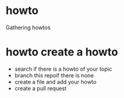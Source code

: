 # howto
Gathering howtos

# howto create a howto
- search if there is a howto of your topic
- branch this repoif there is none 
- create a file and add your howto
- create a pull request
